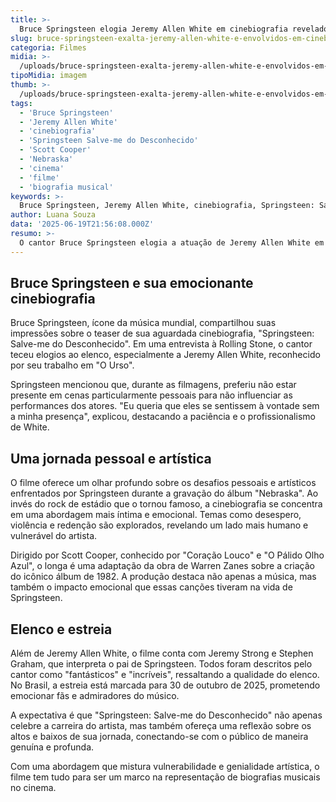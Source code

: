 ```yaml
---
title: >-
  Bruce Springsteen elogia Jeremy Allen White em cinebiografia reveladora
slug: bruce-springsteen-exalta-jeremy-allen-white-e-envolvidos-em-cinebiografia-8220-fantasticos-8221
categoria: Filmes
midia: >-
  /uploads/bruce-springsteen-exalta-jeremy-allen-white-e-envolvidos-em-cinebiografia-8220-fantasticos-8221-thumb.jpg
tipoMidia: imagem
thumb: >-
  /uploads/bruce-springsteen-exalta-jeremy-allen-white-e-envolvidos-em-cinebiografia-8220-fantasticos-8221-thumb.jpg
tags:
  - 'Bruce Springsteen'
  - 'Jeremy Allen White'
  - 'cinebiografia'
  - 'Springsteen Salve-me do Desconhecido'
  - 'Scott Cooper'
  - 'Nebraska'
  - 'cinema'
  - 'filme'
  - 'biografia musical'
keywords: >-
  Bruce Springsteen, Jeremy Allen White, cinebiografia, Springsteen: Salve-me do Desconhecido, Scott Cooper, Nebraska, cinema, filme, biografia musical
author: Luana Souza
data: '2025-06-19T21:56:08.000Z'
resumo: >-
  O cantor Bruce Springsteen elogia a atuação de Jeremy Allen White em sua cinebiografia, destacando a dedicação e o talento do ator. O filme promete uma abordagem íntima dos momentos mais desafiadores da vida do astro do rock.
---
```


## Bruce Springsteen e sua emocionante cinebiografia 
Bruce Springsteen, ícone da música mundial, compartilhou suas impressões sobre o teaser de sua aguardada cinebiografia, "Springsteen: Salve-me do Desconhecido". Em uma entrevista à Rolling Stone, o cantor teceu elogios ao elenco, especialmente a Jeremy Allen White, reconhecido por seu trabalho em "O Urso". 

Springsteen mencionou que, durante as filmagens, preferiu não estar presente em cenas particularmente pessoais para não influenciar as performances dos atores. "Eu queria que eles se sentissem à vontade sem a minha presença", explicou, destacando a paciência e o profissionalismo de White. 

## Uma jornada pessoal e artística 
O filme oferece um olhar profundo sobre os desafios pessoais e artísticos enfrentados por Springsteen durante a gravação do álbum "Nebraska". Ao invés do rock de estádio que o tornou famoso, a cinebiografia se concentra em uma abordagem mais íntima e emocional. Temas como desespero, violência e redenção são explorados, revelando um lado mais humano e vulnerável do artista. 

Dirigido por Scott Cooper, conhecido por "Coração Louco" e "O Pálido Olho Azul", o longa é uma adaptação da obra de Warren Zanes sobre a criação do icônico álbum de 1982. A produção destaca não apenas a música, mas também o impacto emocional que essas canções tiveram na vida de Springsteen. 

## Elenco e estreia 
Além de Jeremy Allen White, o filme conta com Jeremy Strong e Stephen Graham, que interpreta o pai de Springsteen. Todos foram descritos pelo cantor como "fantásticos" e "incríveis", ressaltando a qualidade do elenco. No Brasil, a estreia está marcada para 30 de outubro de 2025, prometendo emocionar fãs e admiradores do músico. 

A expectativa é que "Springsteen: Salve-me do Desconhecido" não apenas celebre a carreira do artista, mas também ofereça uma reflexão sobre os altos e baixos de sua jornada, conectando-se com o público de maneira genuína e profunda. 

Com uma abordagem que mistura vulnerabilidade e genialidade artística, o filme tem tudo para ser um marco na representação de biografias musicais no cinema.